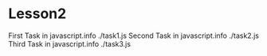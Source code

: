 # Lesson2

First Task in javascript.info ./task1.js
Second Task in javascript.info ./task2.js
Third Task in javascript.info ./task3.js
